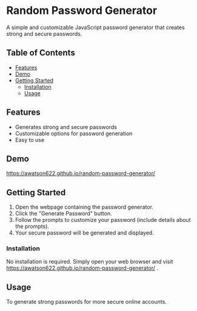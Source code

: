 # Random Password Generator

A simple and customizable JavaScript password generator that creates strong and secure passwords.

## Table of Contents

- [Features](#features)
- [Demo](#demo)
- [Getting Started](#getting-started)
  - [Installation](#installation)
  - [Usage](#usage)

## Features

- Generates strong and secure passwords
- Customizable options for password generation
- Easy to use

## Demo

https://awatson622.github.io/random-password-generator/

## Getting Started

1. Open the webpage containing the password generator.
2. Click the "Generate Password" button.
3. Follow the prompts to customize your password (include details about the prompts).
4. Your secure password will be generated and displayed.

### Installation

No installation is required. Simply open your web browser and visit https://awatson622.github.io/random-password-generator/ .

## Usage

To generate strong passwords for more secure online accounts.


